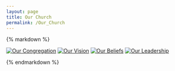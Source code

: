```yaml
---
layout: page
title: Our Church
permalink: /Our_Church
---
```


<div class="landing-page">

{% markdown %}

[![Our Congregation](/Media/Landing_Pages/Our_Church/Our_Congregation)](/Our_Church/Our_Congregation)
[![Our Vision](/Media/Landing_Pages/Our_Church/Our_Vision)](/Our_Church/Our_Vision)
[![Our Beliefs](/Media/Landing_Pages/Our_Church/Our_Beliefs)](/Our_Church/Our_Beliefs)
[![Our Leadership](/Media/Landing_Pages/Our_Church/Our_Leadership)](/Our_Church/Our_Leadership)

{% endmarkdown %}

</div>